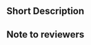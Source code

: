 ## Short Description

<!--
    What is your blog about?
    Did you follow the CONTRIBUTING.md file?
    ...
 -->

## Note to reviewers

<!-- Add notes to reviewers if applicable -->
